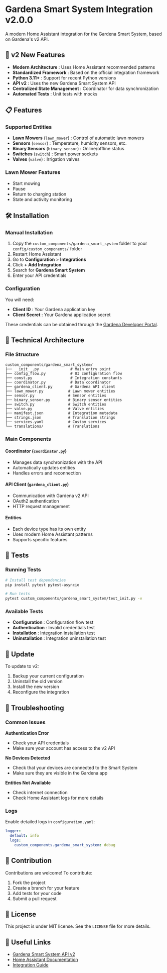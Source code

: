# Gardena Smart System Integration v2.0.0

A modern Home Assistant integration for the Gardena Smart System, based on Gardena's v2 API.

## 🚀 v2 New Features

- **Modern Architecture** : Uses Home Assistant recommended patterns
- **Standardized Framework** : Based on the official integration framework
- **Python 3.11+** : Support for recent Python versions
- **API v2** : Uses the new Gardena Smart System API
- **Centralized State Management** : Coordinator for data synchronization
- **Automated Tests** : Unit tests with mocks

## 📋 Features

### Supported Entities

- **Lawn Mowers** (`lawn_mower`) : Control of automatic lawn mowers
- **Sensors** (`sensor`) : Temperature, humidity sensors, etc.
- **Binary Sensors** (`binary_sensor`) : Online/offline status
- **Switches** (`switch`) : Smart power sockets
- **Valves** (`valve`) : Irrigation valves

### Lawn Mower Features

- Start mowing
- Pause
- Return to charging station
- State and activity monitoring

## 🛠️ Installation

### Manual Installation

1. Copy the `custom_components/gardena_smart_system` folder to your `config/custom_components/` folder
2. Restart Home Assistant
3. Go to **Configuration** > **Integrations**
4. Click **+ Add Integration**
5. Search for **Gardena Smart System**
6. Enter your API credentials

### Configuration

You will need:
- **Client ID** : Your Gardena application key
- **Client Secret** : Your Gardena application secret

These credentials can be obtained through the [Gardena Developer Portal](https://developer.husqvarnagroup.cloud/).

## 🔧 Technical Architecture

### File Structure

```
custom_components/gardena_smart_system/
├── __init__.py              # Main entry point
├── config_flow.py           # UI configuration flow
├── const.py                 # Integration constants
├── coordinator.py           # Data coordinator
├── gardena_client.py        # Gardena API client
├── lawn_mower.py           # Lawn mower entities
├── sensor.py               # Sensor entities
├── binary_sensor.py        # Binary sensor entities
├── switch.py               # Switch entities
├── valve.py                # Valve entities
├── manifest.json           # Integration metadata
├── strings.json            # Translation strings
├── services.yaml           # Custom services
└── translations/           # Translations
```

### Main Components

#### Coordinator (`coordinator.py`)
- Manages data synchronization with the API
- Automatically updates entities
- Handles errors and reconnection

#### API Client (`gardena_client.py`)
- Communication with Gardena v2 API
- OAuth2 authentication
- HTTP request management

#### Entities
- Each device type has its own entity
- Uses modern Home Assistant patterns
- Supports specific features

## 🧪 Tests

### Running Tests

```bash
# Install test dependencies
pip install pytest pytest-asyncio

# Run tests
pytest custom_components/gardena_smart_system/test_init.py -v
```

### Available Tests

- **Configuration** : Configuration flow test
- **Authentication** : Invalid credentials test
- **Installation** : Integration installation test
- **Uninstallation** : Integration uninstallation test

## 🔄 Update

To update to v2:

1. Backup your current configuration
2. Uninstall the old version
3. Install the new version
4. Reconfigure the integration

## 🐛 Troubleshooting

### Common Issues

**Authentication Error**
- Check your API credentials
- Make sure your account has access to the v2 API

**No Devices Detected**
- Check that your devices are connected to the Smart System
- Make sure they are visible in the Gardena app

**Entities Not Available**
- Check internet connection
- Check Home Assistant logs for more details

### Logs

Enable detailed logs in `configuration.yaml`:

```yaml
logger:
  default: info
  logs:
    custom_components.gardena_smart_system: debug
```

## 🤝 Contribution

Contributions are welcome! To contribute:

1. Fork the project
2. Create a branch for your feature
3. Add tests for your code
4. Submit a pull request

## 📄 License

This project is under MIT license. See the `LICENSE` file for more details.

## 🔗 Useful Links

- [Gardena Smart System API v2](https://developer.husqvarnagroup.cloud/)
- [Home Assistant Documentation](https://developers.home-assistant.io/)
- [Integration Guide](https://developers.home-assistant.io/docs/creating_integration_manifest/) 